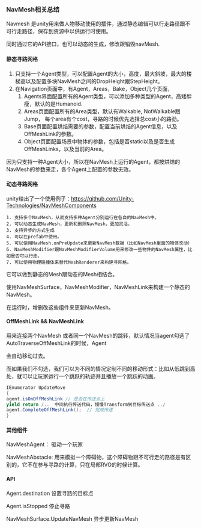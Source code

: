 ### NavMesh相关总结

Navmesh 是unity用来做人物移动使用的插件，通过静态编辑可以行走路径跟不可行走路径，保存到资源中以供运行时使用。

同时通过它的API接口，也可以动态的生成，修改跟销毁navMesh.



#### 静态寻路网格

1. 只支持一个Agent类型，可以配置Agent的大小，高度，最大斜坡，最大的楼梯高以及配置多块NavMesh之间的DropHeight跟StepHeight。
2. 在Navigation页面中，有Agent，Areas，Bake，Object几个页面，
   1. Agents界面配置所有的Agent类型，可以添加多种类型的Agent，高矮胖瘦，默认的是Humanoid.
   2. Areas页面配置所有的Area类型，默认有Walkable, NotWalkable跟Jump， 每个area有个cost，寻路的时候优先选择总cost小的路劲。
   3. Base页面配置烘焙需要的参数，配置当前烘焙的Agent信息，以及OffMeshLink的参数。
   4. Object页面配置场景中物体的参数，包括是否static以及是否生成OffMeshLinks，以及当前的Area。



因为只支持一种Agent大小，所以在NavMesh上运行的Agent，都按烘焙的NavMesh的参数来走，各个Agent上配置的参数无效。



#### 动态寻路网格

unity给出了一个使用例子：https://github.com/Unity-Technologies/NavMeshComponents

	1. 支持多个NavMesh，从而支持多种Agent分别运行在各自的NavMesh中。
 	2. 可以动态生成NavMesh，更新和删除NavMesh，更加灵活。
 	3. 支持异步的方式生成
 	4. 可以在prefab中使用。
 	5. 可以使用NavMesh.onPreUpdate来更新NavMesh数据（比如NavMesh里面的物体改动）
 	6. NavMeshModifier跟NavMeshModifierVolume用来修改一些物件的NavMesh属性，比如是否可以行走。
 	7. 可以使用物理碰撞体来替代MeshRenderer来构建寻网格。



它可以做到静态的Mesh跟动态的Mesh相结合。

使用NavMeshSurface，NavMeshModifier，NavMeshLink来构建一个静态的NavMesh。

在运行时，增删改这些组件来更新NavMesh。



#### OffMeshLink && NavMeshLink

用来连接两个NavMesh 或者同一个NavMesh的跳转，默认情况当agent勾选了AutoTraverseOffMeshLink的时候，Agent

会自动移动过去。

而如果我们不勾选，我们可以为不同的情况定制不同的移动形式：比如从低跳到高处，就可以让玩家运行一个跳跃的轨迹并且播放一个跳跃的动画。

```c#
IEnumerator UpdateMove
{
agent.isOnOffMeshLink // 是否在传送点上
yield return /..  中间执行传送代码，慢慢Transform到目标传送点 ../
agent.CompleteOffMeshLink();  // 完成传送    
}
```



#### 其他组件

NavMeshAgent： 驱动一个玩家

NavMeshAbstacle: 用来模拟一个障碍物，这个障碍物跟不可行走的路径是有区别的，它不在参与寻路的计算，只在局部RVO的时候计算。



#### API

Agent.destination 设置寻路的目标点

Agent.isStopped 停止寻路

NavMeshSurface.UpdateNavMesh 异步更新NavMesh





